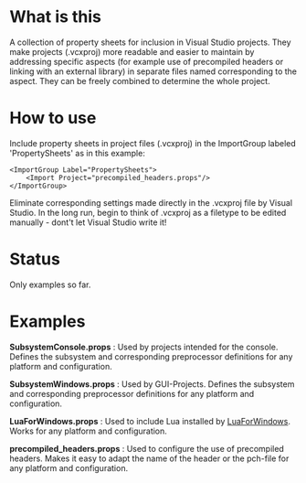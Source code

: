 
# What is this

A collection of property sheets for inclusion in Visual Studio projects.
They make projects (.vcxproj) more readable and easier to maintain
by addressing specific aspects (for example use of precompiled headers
or linking with an external library) in separate files named corresponding
to the aspect. They can be freely combined to determine the whole project.

# How to use

Include property sheets in project files (.vcxproj) in the ImportGroup
labeled 'PropertySheets' as in this example:

    <ImportGroup Label="PropertySheets">
        <Import Project="precompiled_headers.props"/>
    </ImportGroup>

Eliminate corresponding settings made directly in the .vcxproj file by
Visual Studio. In the long run, begin to think of .vcxproj as a filetype
to be edited manually - dont't let Visual Studio write it!

# Status

Only examples so far.

# Examples

**SubsystemConsole.props**
: Used by projects intended for the console. Defines the subsystem and corresponding preprocessor definitions for any platform and configuration.

**SubsystemWindows.props**
: Used by GUI-Projects. Defines the subsystem and corresponding preprocessor definitions for any platform and configuration.

**LuaForWindows.props**
: Used to include Lua installed by [LuaForWindows](https://github.com/rjpcomputing/luaforwindows). Works for any platform and configuration.

**precompiled_headers.props**
: Used to configure the use of precompiled headers. Makes it easy to adapt the name of the header or the pch-file for any platform and configuration.